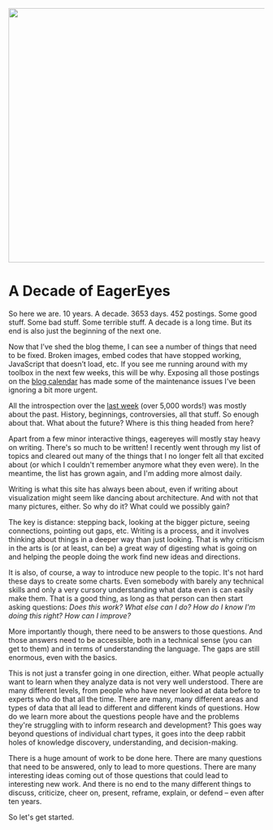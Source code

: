 <p align="center"><img src="https://media.eagereyes.org/wp-content/uploads/2016/09/decade-teaser.png" width="720" height="500" /></p>

# A Decade of EagerEyes

So here we are. 10 years. A decade. 3653 days. 452 postings. Some good stuff. Some bad stuff. Some terrible stuff. A decade is a long time. But its end is also just the beginning of the next one.

Now that I’ve shed the blog theme, I can see a number of things that need to be fixed. Broken images, embed codes that have stopped working, JavaScript that doesn’t load, etc. If you see me running around with my toolbox in the next few weeks, this will be why. Exposing all those postings on the <a href="/blog-calendar">blog calendar</a> has made some of the maintenance issues I’ve been ignoring a bit more urgent.

All the introspection over the <a href="/tag/eagereyes-decade">last week</a> (over 5,000 words!) was mostly about the past. History, beginnings, controversies, all that stuff. So enough about that. What about the future? Where is this thing headed from here?

Apart from a few minor interactive things, eagereyes will mostly stay heavy on writing. There's so much to be written! I recently went through my list of topics and cleared out many of the things that I no longer felt all that excited about (or which I couldn't remember anymore what they even were). In the meantime, the list has grown again, and I'm adding more almost daily.

Writing is what this site has always been about, even if writing about visualization might seem like dancing about architecture. And with not that many pictures, either. So why do it? What could we possibly gain?

The key is distance: stepping back, looking at the bigger picture, seeing connections, pointing out gaps, etc. Writing is a process, and it involves thinking about things in a deeper way than just looking. That is why criticism in the arts is (or at least, can be) a great way of digesting what is going on and helping the people doing the work find new ideas and directions.

It is also, of course, a way to introduce new people to the topic. It's not hard these days to create some charts. Even somebody with barely any technical skills and only a very cursory understanding what data even is can easily make them. That is a good thing, as long as that person can then start asking questions: <em>Does this work? What else can I do? How do I know I'm doing this right? How can I improve?</em>

More importantly though, there need to be answers to those questions. And those answers need to be accessible, both in a technical sense (you can get to them) and in terms of understanding the language. The gaps are still enormous, even with the basics.

This is not just a transfer going in one direction, either. What people actually want to learn when they analyze data is not very well understood. There are many different levels, from people who have never looked at data before to experts who do that all the time. There are many, many different areas and types of data that all lead to different and different kinds of questions. How do we learn more about the questions people have and the problems they're struggling with to inform research and development? This goes way beyond questions of individual chart types, it goes into the deep rabbit holes of knowledge discovery, understanding, and decision-making.

There is a huge amount of work to be done here. There are many questions that need to be answered, only to lead to more questions. There are many interesting ideas coming out of those questions that could lead to interesting new work. And there is no end to the many different things to discuss, criticize, cheer on, present, reframe, explain, or defend – even after ten years.

So let's get started.
